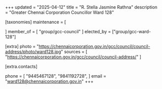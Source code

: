 +++
updated = "2025-04-12"
title = "R. Stella Jasmine Rathna"
description = "Greater Chennai Corporation Councillor Ward 128"

[taxonomies]
maintenance = [

]
member_of = [
    "group/gcc-council"
]
elected_by = ["group/gcc-ward-128"]

[extra]
photo = "https://chennaicorporation.gov.in/gcc/council/council-address/photo/ward128.jpg"
sources = [
    "https://chennaicorporation.gov.in/gcc/council/council-address/"
]

[extra.contacts]

phone = [
    "9445467128",
    "9841192728",
    ]
email = "ward128@chennaicorporation.gov.in"
+++